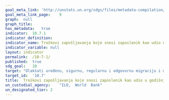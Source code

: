 ```yaml
---
goal_meta_link:	'http://unstats.un.org/sdgs/files/metadata-compilation/Metadata-Goal-10.pdf'
goal_meta_link_page:	9
graph:	null
graph_title:	
has_metadata:	true
indicator:	10.7.1
indicator_definition:	
indicator_name:	Troškovi zapošljavanja koje snosi zaposlenik kao udio u godišnjem dohotku u zemlji odredišta
indicator_variable:	null
layout:	indicator
permalink:	/10-7-1/
published:	true  
sdg_goal:	10
target:	"Olakšati uređenu, sigurnu, regularnu i odgovornu migraciju i mobilnost ljudi, uključujući kroz provedbu planiranih i dobro vođenih migracijskih politika"
target_id:	'10.7'
title:	Troškovi zapošljavanja koje snosi zaposlenik kao udio u godišnjem dohotku u zemlji odredišta
un_custodial_agency:	"ILO,  World  Bank"
un_designated_tier:	2
---
```

